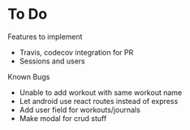 # To Do
Features to implement

* Travis, codecov integration for PR
* Sessions and users

Known Bugs

* Unable to add workout with same workout name
* Let android use react routes instead of express
* Add user field for workouts/journals
* Make modal for crud stuff